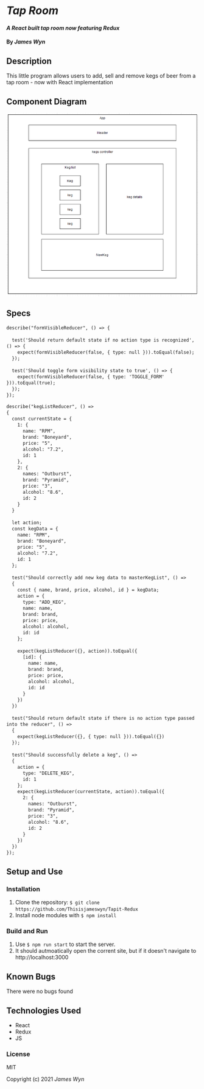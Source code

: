 # _Tap Room_

#### _A React built tap room now featuring Redux_

#### By _James Wyn_

## Description
This little program allows users to add, sell and remove kegs of beer from a tap room - now with React implementation

## Component Diagram

![Component Diagram](./components.png)

## Specs
```
describe("formVisibleReducer", () => {

  test('Should return default state if no action type is recognized', () => {
    expect(formVisibleReducer(false, { type: null })).toEqual(false);
  });

  test('Should toggle form visibility state to true', () => {
    expect(formVisibleReducer(false, { type: 'TOGGLE_FORM' })).toEqual(true);
  });
});

```
```
describe("kegListReducer", () =>
{
  const currentState = {
    1: {
      name: "RPM",
      brand: "Boneyard",
      price: "5",
      alcohol: "7.2",
      id: 1
    },
    2: {
      names: "Outburst",
      brand: "Pyramid",
      price: "3",
      alcohol: "8.6",
      id: 2
    }
  }

  let action;
  const kegData = {
    name: "RPM",
    brand: "Boneyard",
    price: "5",
    alcohol: "7.2",
    id: 1
  };

  test("Should correctly add new keg data to masterKegList", () =>
  {
    const { name, brand, price, alcohol, id } = kegData;
    action = {
      type: "ADD_KEG",
      name: name,
      brand: brand,
      price: price,
      alcohol: alcohol,
      id: id
    };

    expect(kegListReducer({}, action)).toEqual({
      [id]: {
        name: name,
        brand: brand,
        price: price,
        alcohol: alcohol,
        id: id
      }
    })
  })

  test("Should return default state if there is no action type passed into the reducer", () =>
  {
    expect(kegListReducer({}, { type: null })).toEqual({})
  });

  test("Should successfully delete a keg", () =>
  {
    action = {
      type: "DELETE_KEG",
      id: 1
    };
    expect(kegListReducer(currentState, action)).toEqual({
      2: {
        names: "Outburst",
        brand: "Pyramid",
        price: "3",
        alcohol: "8.6",
        id: 2
      }
    })
  })
});
```


## Setup and Use

### Installation
1. Clone the repository: `$ git clone https://github.com/Thisisjameswyn/Tapit-Redux`
2. Install node modules with `$ npm install`

### Build and Run
1. Use `$ npm run start` to start the server.
2. It should autmoatically open the corrent site, but if it doesn't navigate to http://localhost:3000

## Known Bugs
There were no bugs found

## Technologies Used
* React
* Redux
* JS

### License

MIT

Copyright (c) 2021 _James Wyn_